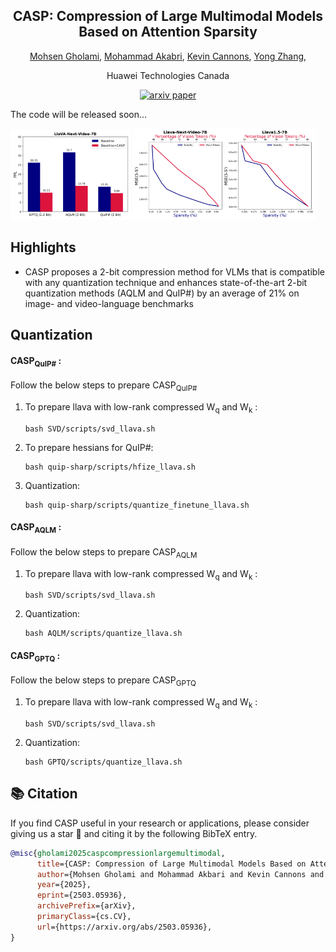 <div align ="center">

<h2>CASP: Compression of Large Multimodal Models Based on Attention Sparsity</h2>

[Mohsen Gholami](https://scholar.google.ca/citations?hl=en&user=6zlnAJgAAAAJ&view_op=list_works&sortby=pubdate), [Mohammad Akabri](https://scholar.google.ca/citations?user=-88eCXIAAAAJ&hl=en), [Kevin Cannons](https://scholar.google.com/citations?user=2JtzQe4AAAAJ&hl=en), [Yong Zhang](https://scholar.google.ca/citations?user=K2zamrwAAAAJ&hl=en),

Huawei Technologies Canada

[![arxiv paper](https://img.shields.io/badge/arXiv-Paper-red)](https://arxiv.org/pdf/2503.05936)

</div>




The code will be released soon...
<p float="left">
  <img src="assets/teaser.png" alt="Image 1" width="38%" />
  <img src="assets/figure_proof.png" alt="Image 2" width="58%" />
</p>

##  Highlights

* CASP proposes a 2-bit compression method for VLMs that is compatible with any quantization technique and enhances state-of-the-art 2-bit quantization methods (AQLM and QuIP#) by an average of 21% on image- and video-language benchmarks


##  Quantization
#### CASP<sub>QuIP\#</sub> :

Follow the below steps to prepare CASP<sub>QuIP\#</sub>

1. To prepare llava with low-rank compressed W<sub>q</sub> and W<sub>k</sub> :

    ```
    bash SVD/scripts/svd_llava.sh
    ```

2. To prepare hessians for QuIP\#:

    ``` 
    bash quip-sharp/scripts/hfize_llava.sh 
    ```

3. Quantization:

    ```
    bash quip-sharp/scripts/quantize_finetune_llava.sh 
    ```

#### CASP<sub>AQLM</sub> :

Follow the below steps to prepare CASP<sub>AQLM</sub>

1. To prepare llava with low-rank compressed W<sub>q</sub> and W<sub>k</sub> :

    ```
    bash SVD/scripts/svd_llava.sh
    ```
    
2. Quantization:

    ``` 
    bash AQLM/scripts/quantize_llava.sh 
    ```


#### CASP<sub>GPTQ</sub> :

Follow the below steps to prepare CASP<sub>GPTQ</sub>

1. To prepare llava with low-rank compressed W<sub>q</sub> and W<sub>k</sub> :

    ```
    bash SVD/scripts/svd_llava.sh
    ```

2. Quantization:

    ``` 
    bash GPTQ/scripts/quantize_llava.sh
    ```


## 📚 Citation
If you find CASP useful in your research or applications, please consider giving us a star &#127775; and citing it by the following BibTeX entry.
```bibtex
@misc{gholami2025caspcompressionlargemultimodal,
      title={CASP: Compression of Large Multimodal Models Based on Attention Sparsity}, 
      author={Mohsen Gholami and Mohammad Akbari and Kevin Cannons and Yong Zhang},
      year={2025},
      eprint={2503.05936},
      archivePrefix={arXiv},
      primaryClass={cs.CV},
      url={https://arxiv.org/abs/2503.05936}, 
}
```
